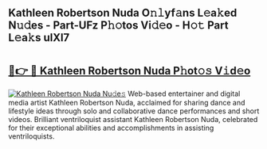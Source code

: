 ## Kathleen Robertson Nuda O𝚗𝚕yf𝚊ns L𝚎a𝚔ed N𝚞𝚍es - Part-UFz P𝚑𝚘tos Vi𝚍𝚎o - H𝚘𝚝 Part L𝚎a𝚔s ulXl7

# <h2><a href="http://kfeizo.oniu.top/?m=Kathleen+Robertson+Nuda">🔗👉 🔴 Kathleen Robertson Nuda P𝚑ot𝚘𝚜 V𝚒d𝚎o</a></h2>

[![Kathleen Robertson Nuda Nu𝚍e𝚜](https://i.imgur.com/0qMVB7G.gif)](http://kfeizo.oniu.top/?m=Kathleen+Robertson+Nuda)
Web-based entertainer and digital media artist Kathleen Robertson Nuda, acclaimed for sharing dance and lifestyle ideas through solo and collaborative dance performances and short videos. Brilliant ventriloquist assistant Kathleen Robertson Nuda, celebrated for their exceptional abilities and accomplishments in assisting ventriloquists.  
